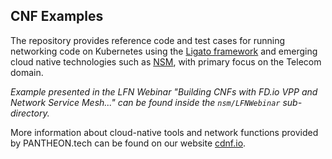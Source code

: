 CNF Examples
------------

The repository provides reference code and test cases for running networking code on Kubernetes using
the [Ligato framework][ligato] and emerging cloud native technologies such as [NSM][nsm], with primary focus
on the Telecom domain.

*Example presented in the LFN Webinar "Building CNFs with FD.io VPP and Network Service Mesh..." can be found inside
the `nsm/LFNWebinar` sub-directory.*

More information about cloud-native tools and network functions provided by PANTHEON.tech can be found on our website
[cdnf.io][cdnf-io].

[ligato]: https://github.com/ligato
[nsm]: https://networkservicemesh.io/
[cdnf-io]: https://cdnf.io/
